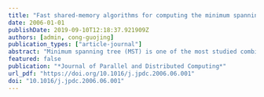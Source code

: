 ```yaml
---
title: "Fast shared-memory algorithms for computing the minimum spanning forest of sparse graphs"
date: 2006-01-01
publishDate: 2019-09-10T12:18:37.921909Z
authors: [admin, cong-guojing]
publication_types: ["article-journal"]
abstract: "Minimum spanning tree (MST) is one of the most studied combinatorial problems with practical applications in VLSI layout, wireless communication, and distributed networks, recent problems in biology and medicine such as cancer detection, medical imaging, and proteomics, and national security and bioterrorism such as detecting the spread of toxins through populations in the case of biological/chemical warfare. Most of the previous attempts for improving the speed of MST using parallel computing are too complicated to implement or perform well only on special graphs with regular structure. In this paper we design and implement four parallel MST algorithms (three variations of Borůvka plus our new approach) for arbitrary sparse graphs that for the first time give speedup when compared with the best sequential algorithm. In fact, our algorithms also solve the minimum spanning forest problem. We provide an experimental study of our algorithms on symmetric multiprocessors such as IBMs pSeries and Sun's Enterprise servers. Our new implementation achieves good speedups over a wide range of input graphs with regular and irregular structures, including the graphs used by previous parallel MST studies. For example, on an arbitrary random graph with 1M vertices and 20M  edges, our new approach achieves a speedup of 5 using 8 processors. The source code for these algorithms is freely available from our web site."
featured: false
publication: "*Journal of Parallel and Distributed Computing*"
url_pdf: "https://doi.org/10.1016/j.jpdc.2006.06.001"
doi: "10.1016/j.jpdc.2006.06.001"
---
```


